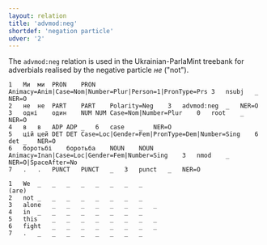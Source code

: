 ```yaml
---
layout: relation
title: 'advmod:neg'
shortdef: 'negation particle'
udver: '2'
---
```


The `advmod:neg` relation is used in the Ukrainian-ParlaMint treebank for adverbials realised by the negative particle _не_ ("not").

~~~ conllu
1	Ми	ми	PRON	PRON	Animacy=Anim|Case=Nom|Number=Plur|Person=1|PronType=Prs	3	nsubj	_	NER=O
2	не	не	PART	PART	Polarity=Neg	3	advmod:neg	_	NER=O
3	одні	один	NUM	NUM	Case=Nom|Number=Plur	0	root	_	NER=O
4	в	в	ADP	ADP	_	6	case	_	NER=O
5	цій	цей	DET	DET	Case=Loc|Gender=Fem|PronType=Dem|Number=Sing	6	det	_	NER=O
6	боротьбі	боротьба	NOUN	NOUN	Animacy=Inan|Case=Loc|Gender=Fem|Number=Sing	3	nmod	_	NER=O|SpaceAfter=No
7	.	.	PUNCT	PUNCT	_	3	punct	_	NER=O
~~~

~~~ conllu
1	We	_	_	_	_	_	_	_	_
(are)
2	not	_	_	_	_	_	_	_	_
3	alone	_	_	_	_	_	_	_	_
4	in	_	_	_	_	_	_	_	_
5	this	_	_	_	_	_	_	_	_
6	fight	_	_	_	_	_	_	_	_
7	.	_	_	_	_	_	_	_	_
~~~
<!-- Interlanguage links updated Ne 5. května 2024, 18:20:41 CEST -->
